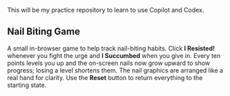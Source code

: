 This will be my practice repository to learn to use Copilot and Codex.

## Nail Biting Game
A small in-browser game to help track nail-biting habits. Click **I Resisted!** whenever you fight the urge and **I Succumbed** when you give in. Every ten points levels you up and the on-screen nails now grow upward to show progress; losing a level shortens them. The nail graphics are arranged like a real hand for clarity. Use the **Reset** button to return everything to the starting state.